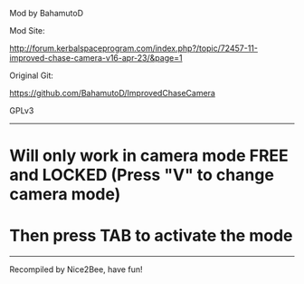Mod by BahamutoD

Mod Site: 


http://forum.kerbalspaceprogram.com/index.php?/topic/72457-11-improved-chase-camera-v16-apr-23/&page=1


Original Git: 

https://github.com/BahamutoD/ImprovedChaseCamera

GPLv3 


*********************************************************



# **Will only work in camera mode FREE and LOCKED (Press "V" to change camera mode)**
# **Then press TAB to activate the mode**



*********************************************************


Recompiled by Nice2Bee, have fun!
 

